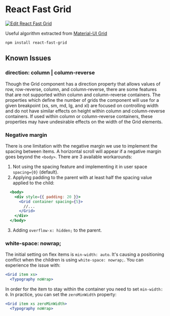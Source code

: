 # React Fast Grid
[![Edit React Fast Grid](https://codesandbox.io/static/img/play-codesandbox.svg)](https://codesandbox.io/s/grid-layout-wrc4q?fontsize=14&hidenavigation=1&theme=dark)

Useful algorithm extracted from [Material-UI Grid](https://material-ui.com/components/grid/#grid)

```
npm install react-fast-grid
```

## Known Issues

### direction: column | column-reverse
Though the Grid component has a direction property that allows values of row, row-reverse, column, and column-reverse, there are some features that are not supported within column and column-reverse containers. The properties which define the number of grids the component will use for a given breakpoint (xs, sm, md, lg, and xl) are focused on controlling width and do not have similar effects on height within column and column-reverse containers. If used within column or column-reverse containers, these properties may have undesirable effects on the width of the Grid elements.

### Negative margin

There is one limitation with the negative margin we use to implement the spacing between items.
A horizontal scroll will appear if a negative margin goes beyond the `<body>`.
There are 3 available workarounds:
1. Not using the spacing feature and implementing it in user space `spacing={0}` (default).
2. Applying padding to the parent with at least half the spacing value applied to the child:
```jsx
  <body>
    <div style={{ padding: 20 }}>
      <Grid container spacing={5}>
        //...
      </Grid>
    </div>
  </body>
```
3. Adding `overflow-x: hidden;` to the parent.

### white-space: nowrap;

The initial setting on flex items is `min-width: auto`.
It's causing a positioning conflict when the children is using `white-space: nowrap;`.
You can experience the issue with:
```jsx
<Grid item xs>
  <Typography noWrap>
```

In order for the item to stay within the container you need to set `min-width: 0`.
In practice, you can set the `zeroMinWidth` property:
```jsx
<Grid item xs zeroMinWidth>
  <Typography noWrap>
```
